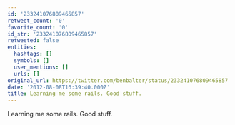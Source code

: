 ```yaml
---
id: '233241076809465857'
retweet_count: '0'
favorite_count: '0'
id_str: '233241076809465857'
retweeted: false
entities:
  hashtags: []
  symbols: []
  user_mentions: []
  urls: []
original_url: https://twitter.com/benbalter/status/233241076809465857
date: '2012-08-08T16:39:40.000Z'
title: Learning me some rails. Good stuff.
---
```


Learning me some rails. Good stuff.
